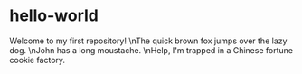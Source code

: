 # hello-world

Welcome to my first repository!
\nThe quick brown fox jumps over the lazy dog.
\nJohn has a long moustache.
\nHelp, I'm trapped in a Chinese fortune cookie factory.
